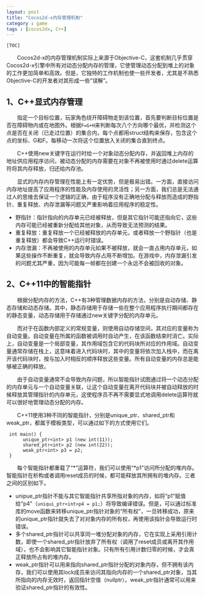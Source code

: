 ```yaml
---
layout: post
title: "Cocos2d-x内存管理机制"
category : game
tags : [cocos2dx, C++]
---
```


`[TOC]`

　　Cocos2d-x的内存管理机制实际上来源于Objective-C，这套机制几乎贯穿Cocos2d-x引擎中所有对动态分配内存的管理，它使管理动态分配到堆上的对象的工作更加简单和高效。但是，它独特的工作机制也使一些开发者，尤其是不熟悉Objective-C的开发者对其形成一些“误解”。

<!-- more -->

## 1、C++显式内存管理
　　指定一个目标位置，玩家角色绕开障碍物走到该位置，首先要判断目标位置是否在障碍物内或在地图外。根据`F=G+H`来判断每次八个方向哪个最优，并检测这个点是否在关闭（已走过位置）的集合内，每个点都用struct结构来保存，包含这个点的坐标、G和F。每移动一次将这个位置放入关闭的集合直到终点。

　　C++使用new关键字在运行时给一个对象动态分配内存，并返回堆上内存的地址供应用程序访问，被动态分配的内存需要在对象不再被使用时通过delete运算符将其内存释放，归还给内存池。

　　显式的内存内存管理在性能上有一定优势，但是极易出错。一方面，直接访问内存地址提高了应用程序的性能及内存使用的灵活性；另一方面，我们总是无法通过人的思维去保证一个逻辑的正确，由于程序没有正确地分配与释放而造成的野指针、重复释放、内存泄漏等问题又严重影响着应用程序的稳定性。 

* 野指针：指针指向的内存单元已经被释放，但是其它指针可能还指向它，这些内存可能已经被重新分配给其他对象，从而导致无法预测的结果。
* 重复释放：重复释放一个已经被释放的内存单元，或者释放一个野指针（也是重复释放）都会导致C++运行时错误。
* 内存泄漏：不再被使用的内存单元如果不被释放，就会一直占用内存单元，如果这些操作不断重复，就会导致内存占用不断增加。在游戏中，内存泄漏引发的问题尤其严重，因为可能每一帧都在创建一个永远不会被回收的对象。

## 2、C++11中的智能指针
　　根据分配内存的方法，C++有3种管理数据内存的方法，分别是自动存储、静态存储和动态存储。其中，静态存储用于存储一些在整个应用程序执行期间都存在的静态变量，动态存储用于存储通过new关键字分配的内存单元。

　　而对于在函数内部定义的常规变量，则使用自动存储空间，其对应的变量称为自动变量。自动变量在所属的函数被调用时自动产生，在该函数结束时消亡。实际上，自动变量是一个局部变量，其作用域包含它的代码块所对应的作用域。自动变量通常存储在栈上，这意味着进入代码块时，其中的变量将依次加入栈中，而在离开该代码块时，按与加入时相反的顺序释放这些变量。所有自动变量的内存总是能够被正确的释放。

　　由于自动变量通常不会导致内存问题，所以智能指针试图通过将一个动态分配的内存单元与一个自动变量关联，让这个自动变量在离开代码块并被自动释放的时候释放其管理指针的内存单元，这使程序员不再不需要显式地调用delete运算符就可以很好地管理动态分配的内存。

　　C++11使用3种不同的智能指针，分别是unique_ptr、shared_ptr和weak_ptr，都属于模板类型，可以通过如下的方式使用它们。
```
 int main() {
      unique_ptr<int> p1 (new int(11));
      shared_ptr<int> p2 (new int(22));
      weak_ptr<int> p3 = p2;
 }
```

　　每个智能指针都重载了“*”运算符，我们可以使用“*p1”访问所分配的堆内存。智能指针在析构或者调用reset成员的时候，都可能释放其所拥有的堆内存。三者之间的区别如下。

* unipue_ptr指针不能与其它智能指针共享所指对象的内存，如将“p1”赋值给“p4”（`uniqui_ptr<int>p4 = p1;`）将导致编译错误。但是，可以通过标准库的move函数来转移unique_ptr指针对象的“所有权”，一旦转移成功，原来的unique_ptr指针就失去了对对象内存的所有权，再使用该指针会导致运行时错误。
* 多个shared_ptr指针可以共享同一堆分配对象的内存，它在实现上采用引用计数，即使一个shared_ptr指针放弃了所有权（调用了reset成员或离开其作用域），也不会影响其它智能指针对象。只有所有引用计数归零的时候，才会真正释放所占有的堆内存。
* weak_ptr指针可以用来指向shared_ptr指针分配的对象内存，但不拥有该内存，我们可以使用其lock成员来访问其指向内存的一个shared_ptr对象，当其所指向的内存无效时，返回指针空值（nullptr）。weak_ptr指针通常可以用来验证shared_ptr指针的有效性。

